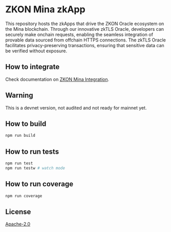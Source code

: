 # ZKON Mina zkApp

This repository hosts the zkApps that drive the ZKON Oracle ecosystem on the Mina blockchain. Through our innovative zkTLS Oracle, developers can securely make onchain requests, enabling the seamless integration of provable data sourced from offchain HTTPS connections. The zkTLS Oracle facilitates privacy-preserving transactions, ensuring that sensitive data can be verified without exposure.

## How to integrate

Check documentation on [ZKON Mina Integration](https://www.zkon.xyz/documentation).

## Warning

This is a devnet version, not audited and not ready for mainnet yet.

## How to build

```sh
npm run build
```

## How to run tests

```sh
npm run test
npm run testw # watch mode
```

## How to run coverage

```sh
npm run coverage
```

## License

[Apache-2.0](LICENSE)
